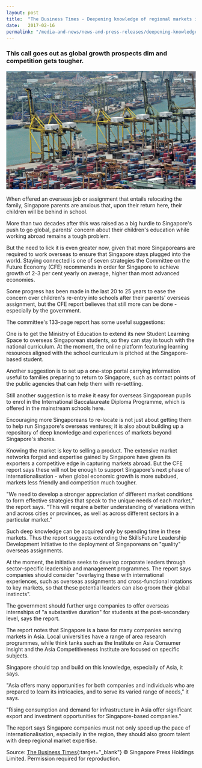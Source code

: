 ```yaml
---
layout: post
title:  "The Business Times - Deepening knowledge of regional markets is vital"
date:   2017-02-16
permalink: "/media-and-news/news-and-press-releases/deepening-knowledge-of-regional-markets-is-vital"
---
```


### **This call goes out as global growth prospects dim and competition gets tougher.**

![The Business Times - Deepening knowledge of regional markets is vital](/images/deepening-knowledge-of-regional-markets-is-vital.png)

When offered an overseas job or assignment that entails relocating the family, Singapore parents are anxious that, upon their return here, their children will be behind in school.

More than two decades after this was raised as a big hurdle to Singapore's push to go global, parents' concern about their children's education while working abroad remains a tough problem.

But the need to lick it is even greater now, given that more Singaporeans are required to work overseas to ensure that Singapore stays plugged into the world. Staying connected is one of seven strategies the Committee on the Future Economy (CFE) recommends in order for Singapore to achieve growth of 2-3 per cent yearly on average, higher than most advanced economies.

Some progress has been made in the last 20 to 25 years to ease the concern over children's re-entry into schools after their parents' overseas assignment, but the CFE report believes that still more can be done - especially by the government.

The committee's 133-page report has some useful suggestions:

One is to get the Ministry of Education to extend its new Student Learning Space to overseas Singaporean students, so they can stay in touch with the national curriculum. At the moment, the online platform featuring learning resources aligned with the school curriculum is pitched at the Singapore-based student.

Another suggestion is to set up a one-stop portal carrying information useful to families preparing to return to Singapore, such as contact points of the public agencies that can help them with re-settling.

Still another suggestion is to make it easy for overseas Singaporean pupils to enrol in the International Baccalaureate Diploma Programme, which is offered in the mainstream schools here.

Encouraging more Singaporeans to re-locate is not just about getting them to help run Singapore's overseas ventures; it is also about building up a repository of deep knowledge and experiences of markets beyond Singapore's shores.

Knowing the market is key to selling a product. The extensive market networks forged and expertise gained by Singapore have given its exporters a competitive edge in capturing markets abroad. But the CFE report says these will not be enough to support Singapore's next phase of internationalisation - when global economic growth is more subdued, markets less friendly and competition much tougher.

"We need to develop a stronger appreciation of different market conditions to form effective strategies that speak to the unique needs of each market," the report says. "This will require a better understanding of variations within and across cities or provinces, as well as across different sectors in a particular market."

Such deep knowledge can be acquired only by spending time in these markets. Thus the report suggests extending the SkillsFuture Leadership Development Initiative to the deployment of Singaporeans on "quality" overseas assignments.

At the moment, the initiative seeks to develop corporate leaders through sector-specific leadership and management programmes. The report says companies should consider "overlaying these with international experiences, such as overseas assignments and cross-functional rotations to key markets, so that these potential leaders can also groom their global instincts".

The government should further urge companies to offer overseas internships of "a substantive duration" for students at the post-secondary level, says the report.

The report notes that Singapore is a base for many companies serving markets in Asia. Local universities have a range of area research programmes, while think tanks such as the Institute on Asia Consumer Insight and the Asia Competitiveness Institute are focused on specific subjects.

Singapore should tap and build on this knowledge, especially of Asia, it says.

"Asia offers many opportunities for both companies and individuals who are prepared to learn its intricacies, and to serve its varied range of needs," it says.

"Rising consumption and demand for infrastructure in Asia offer significant export and investment opportunities for Singapore-based companies."

The report says Singapore companies must not only speed up the pace of internationalisation, especially in the region, they should also groom talent with deep regional market expertise.

Source: [The Business Times](https://www.businesstimes.com.sg/hub/singapores-future-economy/deepening-knowledge-of-regional-markets-is-vital){:target="_blank"} © Singapore Press Holdings Limited. Permission required for reproduction.

